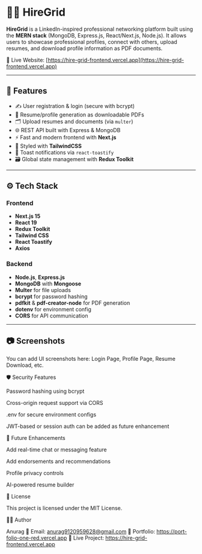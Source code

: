 # 👨‍💼 HireGrid

**HireGrid** is a LinkedIn-inspired professional networking platform built using the **MERN stack** (MongoDB, Express.js, React/Next.js, Node.js). It allows users to showcase professional profiles, connect with others, upload resumes, and download profile information as PDF documents.

🔗 Live Website: [https://hire-grid-frontend.vercel.app](https://hire-grid-frontend.vercel.app)

---

## 🚀 Features

- ✍️ User registration & login (secure with bcrypt)
- 🧾 Resume/profile generation as downloadable PDFs
- 🗂 Upload resumes and documents (via `multer`)
- 🌐 REST API built with Express & MongoDB
- ⚡️ Fast and modern frontend with **Next.js**
- 💅 Styled with **TailwindCSS**
- 🔔 Toast notifications via `react-toastify`
- 🗃️ Global state management with **Redux Toolkit**

---

## ⚙️ Tech Stack

### Frontend
- **Next.js 15**
- **React 19**
- **Redux Toolkit**
- **Tailwind CSS**
- **React Toastify**
- **Axios**

### Backend
- **Node.js**, **Express.js**
- **MongoDB** with **Mongoose**
- **Multer** for file uploads
- **bcrypt** for password hashing
- **pdfkit** & **pdf-creator-node** for PDF generation
- **dotenv** for environment config
- **CORS** for API communication

---

## 📷 Screenshots

You can add UI screenshots here: Login Page, Profile Page, Resume Download, etc.

🛡️ Security Features

Password hashing using bcrypt

Cross-origin request support via CORS

.env for secure environment configs

JWT-based or session auth can be added as future enhancement

🔮 Future Enhancements

Add real-time chat or messaging feature

Add endorsements and recommendations

Profile privacy controls

AI-powered resume builder

📌 License

This project is licensed under the MIT License.

🙋‍♂️ Author

Anurag
📧 Email: anurag9120959628@gmail.com
💼 Portfolio: https://port-folio-one-red.vercel.app
🔗 Live Project: https://hire-grid-frontend.vercel.app

